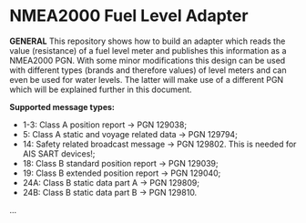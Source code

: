 # NMEA2000 Fuel Level Adapter

**GENERAL**
This repository shows how to build an adapter which reads the value (resistance) of a fuel level meter and publishes this information as a NMEA2000 PGN. With some minor modifications this design can be used with different types (brands and therefore values) of level meters and can even be used for water levels. The latter will make use of a different PGN which will be explained further in this document.

**Supported message types:**
- 1-3:  Class A position report -> PGN 129038;
- 5:    Class A static and voyage related data -> PGN 129794;
- 14:   Safety related broadcast message -> PGN 129802. This is needed for AIS SART devices!;
- 18:   Class B standard position report -> PGN 129039;
- 19:   Class B extended position report -> PGN 129040;
- 24A:  Class B static data part A -> PGN 129809;
- 24B:  Class B static data part B -> PGN 129810.

...
